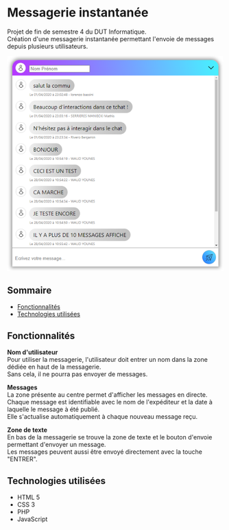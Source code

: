 # Messagerie instantanée
Projet de fin de semestre 4 du DUT Informatique.  
Création d'une messagerie instantanée permettant l'envoie de messages depuis plusieurs utilisateurs.

![images/homepage.png](images/homepage.png)

## Sommaire
* [Fonctionnalités](https://github.com/dut-informatique/messagerie-instantanee#fonctionnalités)
* [Technologies utilisées](https://github.com/dut-informatique/messagerie-instantanee#technologies-utilisées)

## Fonctionnalités
**Nom d'utilisateur**  
Pour utiliser la messagerie, l'utilisateur doit entrer un nom dans la zone dédiée en haut de la messagerie.  
Sans cela, il ne pourra pas envoyer de messages.  

**Messages**  
La zone présente au centre permet d'afficher les messages en directe.  
Chaque message est identifiable avec le nom de l'expéditeur et la date à laquelle le message à été publié.  
Elle s'actualise automatiquement à chaque nouveau message reçu.  

**Zone de texte**  
En bas de la messagerie se trouve la zone de texte et le bouton d'envoie permettant d'envoyer un message.  
Les messages peuvent aussi être envoyé directement avec la touche "ENTRER".  

## Technologies utilisées
* HTML 5
* CSS 3
* PHP
* JavaScript
